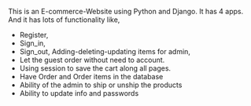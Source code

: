 This is an  E-commerce-Website using Python and Django. It has 4 apps. And it has lots of functionality like,
- Register,
- Sign_in, 
- Sign_out, 
  Adding-deleting-updating items for admin, 
- Let the guest order without need to account.
- Using session to save the cart along all pages.
- Have Order and Order items in the database
- Ability of the admin to ship or unship the products
- Ability to update info and passwords
